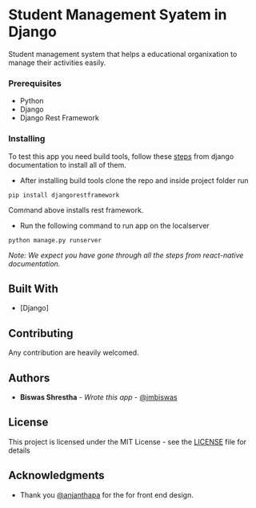 # Student Management Syatem in Django
Student management system that helps a educational organixation to manage their activities easily.

### Prerequisites
* Python
* Django
* Django Rest Framework 

### Installing

To test this app you need build tools, follow these
[steps](https://docs.djangoproject.com/en/2.0/) from django  documentation to install all of them.

* After installing build tools clone the repo and inside project folder run
```
pip install djangorestframework
```

Command above installs rest framework.

* Run the following command to run app on the localserver
```
python manage.py runserver
```

*Note: We expect you have gone through all the steps from react-native documentation.*

## Built With

* [Django]

## Contributing
Any contribution are heavily welcomed.

## Authors

* **Biswas Shrestha** - *Wrote this app* - [@imbiswas](https://github.com/imbiswas)

## License
This project is licensed under the MIT License - see the [LICENSE](LICENSE) file for details

## Acknowledgments

* Thank you [@anjanthapa](https://github.com/anjanthapa) for the for front end design.

